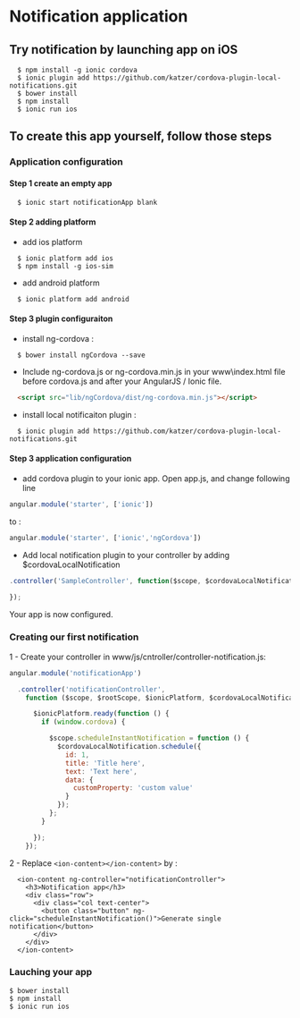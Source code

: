 # Notification application


## Try notification by launching app on iOS
```
  $ npm install -g ionic cordova
  $ ionic plugin add https://github.com/katzer/cordova-plugin-local-notifications.git
  $ bower install
  $ npm install
  $ ionic run ios
```

## To create this app yourself, follow those steps
### Application configuration
#### Step 1 create an empty app

```
  $ ionic start notificationApp blank
```

#### Step 2 adding platform

* add ios platform 
  
```
  $ ionic platform add ios
  $ npm install -g ios-sim
```

* add android platform 

```
  $ ionic platform add android
```  


#### Step 3 plugin configuraiton

* install ng-cordova : 

```
  $ bower install ngCordova --save
```

* Include ng-cordova.js or ng-cordova.min.js in your www\index.html file before cordova.js and after your AngularJS / Ionic file.

```html
  <script src="lib/ngCordova/dist/ng-cordova.min.js"></script>
```

* install local notificaiton plugin : 

```
  $ ionic plugin add https://github.com/katzer/cordova-plugin-local-notifications.git
```


#### Step 3 application configuration

* add cordova plugin to your ionic app. Open app.js, and change following line 

```javascript
angular.module('starter', ['ionic'])
```

   to :

```javascript
angular.module('starter', ['ionic','ngCordova'])
```

* Add local notification plugin to your controller by adding $cordovaLocalNotification

```javascript
.controller('SampleController', function($scope, $cordovaLocalNotification) {

});
```


Your app is now configured.


### Creating our first notification

1 - Create your controller in www/js/cntroller/controller-notification.js:

```javascript
angular.module('notificationApp')

  .controller('notificationController',
    function ($scope, $rootScope, $ionicPlatform, $cordovaLocalNotification) {

      $ionicPlatform.ready(function () {
        if (window.cordova) {

          $scope.scheduleInstantNotification = function () {
            $cordovaLocalNotification.schedule({
              id: 1,
              title: 'Title here',
              text: 'Text here',
              data: {
                customProperty: 'custom value'
              }
            });
          };
        }

      });
    });
```

2 - Replace ```<ion-content></ion-content>``` by :

```
  <ion-content ng-controller="notificationController">
    <h3>Notification app</h3>
    <div class="row">
      <div class="col text-center">
        <button class="button" ng-click="scheduleInstantNotification()">Generate single notification</button>
      </div>
    </div>
  </ion-content>
```

### Lauching your app

```
$ bower install
$ npm install
$ ionic run ios
```